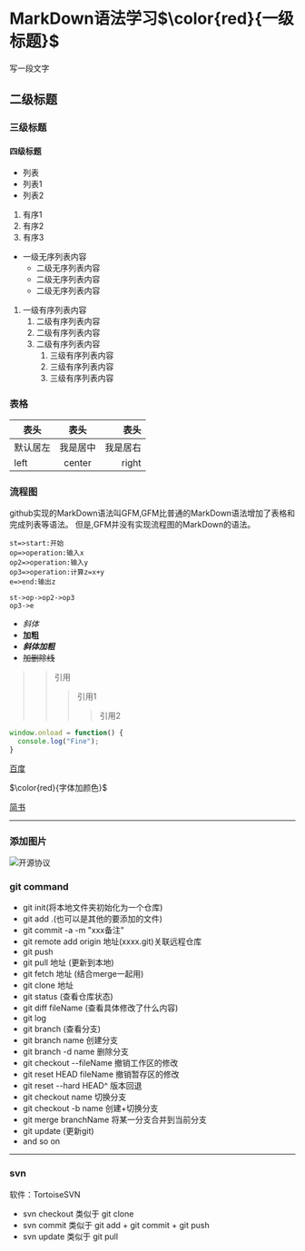 # **MarkDown语法学习$\color{red}{一级标题}$**

写一段文字

## 二级标题

### 三级标题

#### 四级标题

- 列表
- 列表1
- 列表2
  
1. 有序1
2. 有序2
3. 有序3

- 一级无序列表内容
  - 二级无序列表内容
  - 二级无序列表内容
  - 二级无序列表内容
  
1. 一级有序列表内容
   1. 二级有序列表内容
   2. 二级有序列表内容
   3. 二级有序列表内容
      1. 三级有序列表内容
      2. 三级有序列表内容
      3. 三级有序列表内容

### 表格

| 表头     |   表头   |     表头 |
| -------- | :------: | -------: |
| 默认居左 | 我是居中 | 我是居右 |
| left     |  center  |    right |

### 流程图

github实现的MarkDown语法叫GFM,GFM比普通的MarkDown语法增加了表格和完成列表等语法。
但是,GFM并没有实现流程图的MarkDown的语法。

```flow
st=>start:开始
op=>operation:输入x
op2=>operation:输入y
op3=>operation:计算z=x+y
e=>end:输出z

st->op->op2->op3
op3->e
```

- *斜体*
- **加粗**
- ***斜体加粗***
- ~~加删除线~~

>>引用
>>>引用1
>>>>引用2

```javascript
window.onload = function() {
  console.log("Fine");
}
```

[百度](http://baidu.com '百度')

$\color{red}{字体加颜色}$

<a href="https://www.jianshu.com/" target="_blank">简书</a>

---

### 添加图片

![开源协议](http://www.ruanyifeng.com/blogimg/asset/201105/free_software_licenses.png "开源协议")

### **git command**

- git init(将本地文件夹初始化为一个仓库)
- git add .(也可以是其他的要添加的文件)
- git commit -a -m "xxx备注"
- git remote add origin 地址(xxxx.git)关联远程仓库
- git push
- git pull 地址 (更新到本地)
- git fetch 地址 (结合merge一起用)
- git clone 地址
- git status (查看仓库状态)
- git diff fileName (查看具体修改了什么内容)
- git log
- git branch (查看分支)
- git branch name 创建分支
- git branch -d name 删除分支
- git checkout --fileName 撤销工作区的修改
- git reset HEAD fileName 撤销暂存区的修改
- git reset --hard HEAD^ 版本回退
- git checkout name 切换分支
- git checkout -b name 创建+切换分支
- git merge branchName 将某一分支合并到当前分支
- git update (更新git)
- and so on

---

### **svn**

软件：TortoiseSVN

- svn checkout 类似于 git clone
- svn commit 类似于 git add + git commit + git push
- svn update 类似于 git pull
